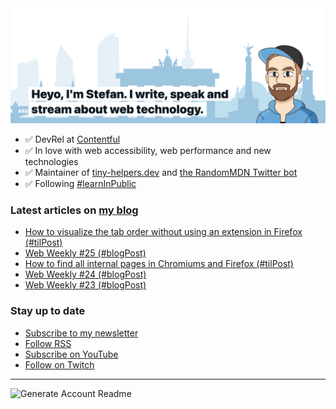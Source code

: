 <img alt="Heyo, I'm Stefan. I write and speak about web technology." src="https://raw.githubusercontent.com/stefanjudis/stefanjudis/main/screenshot.png">

- ✅ DevRel at [Contentful](https://www.contentful.com)
- ✅ In love with web accessibility, web performance and new technologies
- ✅ Maintainer of [tiny-helpers.dev](https://tiny-helpers.dev) and [the RandomMDN Twitter bot](https://twitter.com/randomMDN)
- ✅ Following [#learnInPublic](https://www.stefanjudis.com/today-i-learned/)
### Latest articles on [my blog](https://www.stefanjudis.com)

<!-- BLOG-POST-LIST:START -->
- [How to visualize the tab order without using an extension in Firefox (#tilPost)](https://www.stefanjudis.com/today-i-learned/how-to-visualize-the-tab-order-without-using-an-extension-in-firefox/)
- [Web Weekly #25 (#blogPost)](https://www.stefanjudis.com/blog/web-weekly-25/)
- [How to find all internal pages in Chromiums and Firefox (#tilPost)](https://www.stefanjudis.com/today-i-learned/how-to-find-all-internal-pages-in-chromiums-and-firefox/)
- [Web Weekly #24 (#blogPost)](https://www.stefanjudis.com/blog/web-weekly-24/)
- [Web Weekly #23 (#blogPost)](https://www.stefanjudis.com/blog/web-weekly-23/)
<!-- BLOG-POST-LIST:END -->

### Stay up to date

- [Subscribe to my newsletter](https://www.stefanjudis.com/newsletter/)
- [Follow RSS](https://www.stefanjudis.com/feeds/)
- [Subscribe on YouTube](https://youtube.com/c/stefanjudis)
- [Follow on Twitch](https://www.twitch.tv/stefanjudis)

---

![Generate Account Readme](https://github.com/stefanjudis/stefanjudis/workflows/Generate%20Account%20Readme/badge.svg)
